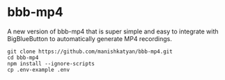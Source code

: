 # bbb-mp4
A new version of bbb-mp4 that is super simple and easy to integrate with BigBlueButton to automatically generate MP4 recordings.
```
git clone https://github.com/manishkatyan/bbb-mp4.git
cd bbb-mp4
npm install --ignore-scripts
cp .env-example .env
```
